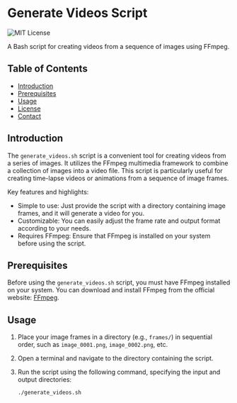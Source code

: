 # Generate Videos Script

![MIT License](https://img.shields.io/badge/license-MIT-blue)

A Bash script for creating videos from a sequence of images using FFmpeg.

## Table of Contents

- [Introduction](#introduction)
- [Prerequisites](#prerequisites)
- [Usage](#usage)
- [License](#license)
- [Contact](#contact)

## Introduction

The `generate_videos.sh` script is a convenient tool for creating videos from a series of images. It utilizes the FFmpeg multimedia framework to combine a collection of images into a video file. This script is particularly useful for creating time-lapse videos or animations from a sequence of image frames.

Key features and highlights:
- Simple to use: Just provide the script with a directory containing image frames, and it will generate a video for you.
- Customizable: You can easily adjust the frame rate and output format according to your needs.
- Requires FFmpeg: Ensure that FFmpeg is installed on your system before using the script.

## Prerequisites

Before using the `generate_videos.sh` script, you must have FFmpeg installed on your system. You can download and install FFmpeg from the official website: [FFmpeg](https://www.ffmpeg.org/download.html).

## Usage

1. Place your image frames in a directory (e.g., `frames/`) in sequential order, such as `image_0001.png`, `image_0002.png`, etc.

2. Open a terminal and navigate to the directory containing the script.

3. Run the script using the following command, specifying the input and output directories:

   ```bash
   ./generate_videos.sh

